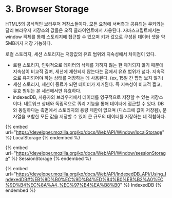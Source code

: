 # 3. Browser Storage

HTML5의 공식적인 브라우저 저장소들이다. 모든 요청에 서버측과 공유되는 쿠키와는 달리 브라우저 저장소의 값들은 오직 클라이언트에서 사용된다. 자바스크립트에서는 window 객체를 통해 스토리지에 접근할 수 있으며 키과 값으로 구성된 데이터 셋을 약 5MB까지 저장 가능하다.

로컬 스토리지, 세션 스토리지는 저장값의 유효 범위와 지속성에서 차이점이 있다.

* 로컬 스토리지, 인위적으로 데이터의 삭제를 가하지 않는 한 제거되지 않기 때문에 지속성이 비교적 길며, 세션에 제한되지 않는다는 점에서 유효 범위가 넓다. 지속적으로 유지되어야 하는 상태를 저장하는 데 사용된다. (ex, 15일 간 팝업 보지 않기)
* 세션 스토리지, 세션이 종료가 되면 데이터가 제거된다. 즉 지속성이 비교적 짧고, 유효 범위는 본 세션에서만 유효하다.
* indexedDB, 사용자의 브라우저에서 데이터를 영구적으로 저장할 수 있는 저장소이다. 네트워크 상태와 독립적으로 쿼리 기능을 통해 데이터에 접근할 수 있다. DB와 동일하다는 측면에서 스토리지의 용량 제한이 없으며 (디스크에 값이 저장됨), 문자열을 포함한 모든 값을 저장할 수 있어 큰 규모의 데이터를 저장하는 데 적합하다.

{% embed url="https://developer.mozilla.org/ko/docs/Web/API/Window/localStorage" %}
LocalStorage
{% endembed %}

{% embed url="https://developer.mozilla.org/ko/docs/Web/API/Window/sessionStorage" %}
SessionStorage
{% endembed %}

{% embed url="https://developer.mozilla.org/ko/docs/Web/API/IndexedDB_API/Using_IndexedDB#%EB%8D%B0%EC%9D%B4%ED%84%B0%EB%B2%A0%EC%9D%B4%EC%8A%A4_%EC%97%B4%EA%B8%B0" %}
IndexedDB
{% endembed %}
